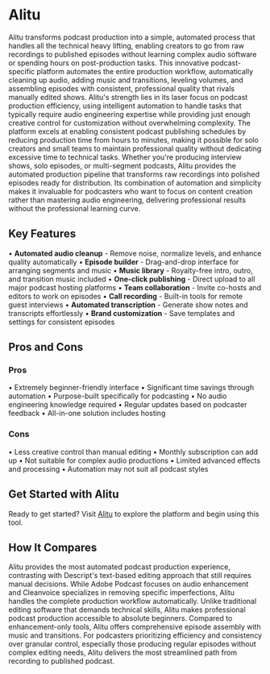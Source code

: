 # Alitu

Alitu transforms podcast production into a simple, automated process that handles all the technical heavy lifting, enabling creators to go from raw recordings to published episodes without learning complex audio software or spending hours on post-production tasks. This innovative podcast-specific platform automates the entire production workflow, automatically cleaning up audio, adding music and transitions, leveling volumes, and assembling episodes with consistent, professional quality that rivals manually edited shows. Alitu's strength lies in its laser focus on podcast production efficiency, using intelligent automation to handle tasks that typically require audio engineering expertise while providing just enough creative control for customization without overwhelming complexity. The platform excels at enabling consistent podcast publishing schedules by reducing production time from hours to minutes, making it possible for solo creators and small teams to maintain professional quality without dedicating excessive time to technical tasks. Whether you're producing interview shows, solo episodes, or multi-segment podcasts, Alitu provides the automated production pipeline that transforms raw recordings into polished episodes ready for distribution. Its combination of automation and simplicity makes it invaluable for podcasters who want to focus on content creation rather than mastering audio engineering, delivering professional results without the professional learning curve.

## Key Features

• **Automated audio cleanup** - Remove noise, normalize levels, and enhance quality automatically
• **Episode builder** - Drag-and-drop interface for arranging segments and music
• **Music library** - Royalty-free intro, outro, and transition music included
• **One-click publishing** - Direct upload to all major podcast hosting platforms
• **Team collaboration** - Invite co-hosts and editors to work on episodes
• **Call recording** - Built-in tools for remote guest interviews
• **Automated transcription** - Generate show notes and transcripts effortlessly
• **Brand customization** - Save templates and settings for consistent episodes

## Pros and Cons

### Pros
• Extremely beginner-friendly interface
• Significant time savings through automation
• Purpose-built specifically for podcasting
• No audio engineering knowledge required
• Regular updates based on podcaster feedback
• All-in-one solution includes hosting

### Cons
• Less creative control than manual editing
• Monthly subscription can add up
• Not suitable for complex audio productions
• Limited advanced effects and processing
• Automation may not suit all podcast styles

## Get Started with Alitu

Ready to get started? Visit [Alitu](https://alitu.com) to explore the platform and begin using this tool.

## How It Compares

Alitu provides the most automated podcast production experience, contrasting with Descript's text-based editing approach that still requires manual decisions. While Adobe Podcast focuses on audio enhancement and Cleanvoice specializes in removing specific imperfections, Alitu handles the complete production workflow automatically. Unlike traditional editing software that demands technical skills, Alitu makes professional podcast production accessible to absolute beginners. Compared to enhancement-only tools, Alitu offers comprehensive episode assembly with music and transitions. For podcasters prioritizing efficiency and consistency over granular control, especially those producing regular episodes without complex editing needs, Alitu delivers the most streamlined path from recording to published podcast.